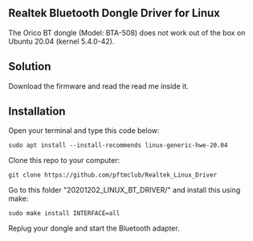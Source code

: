 ## Realtek Bluetooth Dongle Driver for Linux

The Orico BT dongle (Model: BTA-508) does not work out of the box on Ubuntu 20.04 (kernel 5.4.0-42).

## Solution

Download the firmware and read the read me inside it.

## Installation

Open your terminal and type this code below:

``` shell
sudo apt install --install-recommends linux-generic-hwe-20.04
```

Clone this repo to your computer:

``` shell
git clone https://github.com/pftmclub/Realtek_Linux_Driver
```

Go to this folder "20201202_LINUX_BT_DRIVER/" and install this using make:

``` shell
sudo make install INTERFACE=all
```

Replug your dongle and start the Bluetooth adapter. 
